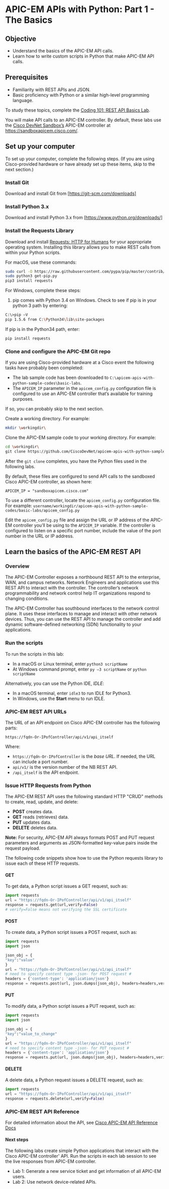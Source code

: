 ﻿# APIC-EM APIs with Python: Part 1 - The Basics


## Objective

* Understand the basics of the APIC-EM API calls.
* Learn how to write custom scripts in Python that make APIC-EM API calls.

## Prerequisites

* Familiarity with REST APIs and JSON.
* Basic proficiency with Python or a similar high-level programming language.

To study these topics, complete the [Coding 101: REST API Basics Lab](https://learninglabs.cisco.com/labs/coding-101-rest-basics-ga/step/1).

You will make API calls to an APIC-EM controller. By default, these labs use the [Cisco DevNet Sandbox’s](https://developer.cisco.com/site/devnet/sandbox/) APIC-EM controller at https://sandboxapicem.cisco.com/.


## Set up your computer

To set up your computer, complete the following steps. (If you are using Cisco-provided hardware or have already set up these items, skip to the next section.)

### Install Git
Download and install Git from [https://git-scm.com/downloads]

### Install Python 3.x
Download and install Python 3.x from [https://www.python.org/downloads/]

### Install the Requests Library
Download and install [Requests: HTTP for Humans](http://docs.python-requests.org/en/latest/) for your appropriate operating system. Installing this library allows you to make REST calls from within your Python scripts.

For macOS, use these commands:
```bash
sudo curl -O https://raw.githubusercontent.com/pypa/pip/master/contrib/get-pip.py
sudo python3 get-pip.py
pip3 install requests
```

For Windows, complete these steps:
1. pip comes with Python 3.4 on Windows. Check to see if pip is in your python 3 path by entering:
```bash
C:\>pip –V
pip 1.5.6 from C:\Python34\lib\site-packages
```

If pip is in the Python34 path, enter:
```bash
pip install requests
```

### Clone and configure the APIC-EM Git repo

If you are using Cisco-provided hardware at a Cisco event the following tasks have probably been completed:
* The lab sample code has been downloaded to `C:\apicem-apis-with-python-sample-codes\basic-labs`.
* The `APICEM_IP` parameter in the `apicem_config.py` configuration file is configured to use an APIC-EM controller that’s available for training purposes.

If so, you can probably skip to the next section.

Create a working directory. For example:
```bash
mkdir \workingdir\
```

Clone the APIC-EM sample code to your working directory. For example:
```bash
cd \workingdir\
git clone https://github.com/CiscoDevNet/apicem-apis-with-python-sample-codes
```

After the `git clone` completes, you have the Python files used in the following labs.

By default, these files are configured to send API calls to the sandboxed Cisco APIC-EM controller, as shown here:
```
APICEM_IP = "sandboxapicem.cisco.com"
```

To use a different controller, locate the `apicem_config.py` configuration file. For example: `username/workingdir/apicem-apis-with-python-sample-codes/basic-labs/apicem_config.py`

Edit the `apicem_config.py` file and assign the URL or IP address of the APIC-EM controller you’ll be using to the `APICEM_IP` variable. If the controller is configured to listen on a specific port number, include the value of the port number in the URL or IP address.

## Learn the basics of the APIC-EM REST API

### Overview

The APIC-EM Controller exposes a northbound REST API to the enterprise, WAN, and campus networks. Network Engineers and applications use this REST API to interact with the controller. The controller’s network programmability and network control help IT organizations respond to changing conditions.

The APIC-EM Controller has southbound interfaces to the network control plane. It uses these interfaces to manage and interact with other network devices. Thus, you can use the REST API to manage the controller and add dynamic software-defined networking (SDN) functionality to your applications.

### Run the scripts

To run the scripts in this lab:
* In a macOS or Linux terminal, enter `python3 scriptName`
* At Windows command prompt, enter `py –3 scriptName` or `python scriptName`

Alternatively, you can use the Python IDE, *IDLE*:
* In a macOS terminal, enter `idle3` to run IDLE for Python3.
* In Windows, use the **Start** menu to run IDLE.

### APIC-EM REST API URLs
The URL of an API endpoint on Cisco APIC-EM controller has the following parts:
```
https://fqdn-Or-IPofController/api/v1/api_itself
```

Where:
* `https://fqdn-Or-IPofController` is the *base URL*. If needed, the URL can include a port number.
* `api/v1/` is the version number of the NB REST API.
* `/api_itself` is the API endpoint.

### Issue HTTP Requests from Python

The APIC-EM REST API uses the following standard HTTP "CRUD" methods to create, read, update, and delete:
* **POST** creates data.
* **GET** reads (retrieves) data.
* **PUT** updates data.
* **DELETE** deletes data.

**Note:** For security, APIC-EM API always formats POST and PUT request parameters and arguments as JSON-formatted key-value pairs inside the request payload.

The following code snippets show how to use the Python requests library to issue each of these HTTP requests.

#### GET

To get data, a Python script issues a GET request, such as:

```python
import requests
url = "https://fqdn-Or-IPofController/api/v1/api_itself"
response = requests.get(url,verify=False)
# verify=False means not verifying the SSL certificate
```

#### POST

To create data, a Python script issues a POST request, such as:

```python
import requests
import json

json_obj = {
"key":"value"
}
url = "https://fqdn-Or-IPofController/api/v1/api_itself"
# need to specify content type -json- for POST request #
headers = {'content-type': 'application/json'}
response = requests.post(url, json.dumps(json_obj), headers=headers,verify=False)
```

#### PUT

To modify data, a Python script issues a PUT request, such as:

```python
import requests
import json

json_obj = {
"key":"value_to_change"
}
url = "https://fqdn-Or-IPofController/api/v1/api_itself"
# need to specify content type -json- for PUT request #
headers = {'content-type': 'application/json'}
response = requests.put(url, json.dumps(json_obj), headers=headers,verify=False)
```

#### DELETE

A delete data, a Python request issues a DELETE request, such as:

```python
import requests
url = "https://fqdn-Or-IPofController/api/v1/api_itself"
response = requests.delete(url,verify=False)
```

### APIC-EM REST API Reference
For detailed information about the API, see
[Cisco APIC-EM API Reference Docs](https://developer.cisco.com/site/apic-em-rest-api/)

#### Next steps
The following labs create simple Python applications that interact with the Cisco APIC-EM controller' API. Run the scripts in each lab session to see the live responses from APIC-EM controller.

* Lab 1: Generate a new service ticket and get information of all APIC-EM users.
* Lab 2: Use network device-related APIs.
